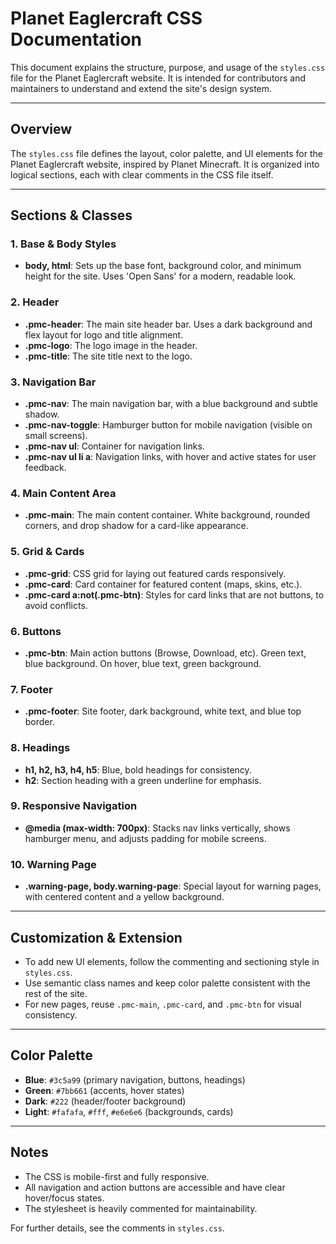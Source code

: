 # Planet Eaglercraft CSS Documentation

This document explains the structure, purpose, and usage of the `styles.css` file for the Planet Eaglercraft website. It is intended for contributors and maintainers to understand and extend the site's design system.

---

## Overview

The `styles.css` file defines the layout, color palette, and UI elements for the Planet Eaglercraft website, inspired by Planet Minecraft. It is organized into logical sections, each with clear comments in the CSS file itself.

---

## Sections & Classes

### 1. Base & Body Styles
- **body, html**: Sets up the base font, background color, and minimum height for the site. Uses 'Open Sans' for a modern, readable look.

### 2. Header
- **.pmc-header**: The main site header bar. Uses a dark background and flex layout for logo and title alignment.
- **.pmc-logo**: The logo image in the header.
- **.pmc-title**: The site title next to the logo.

### 3. Navigation Bar
- **.pmc-nav**: The main navigation bar, with a blue background and subtle shadow.
- **.pmc-nav-toggle**: Hamburger button for mobile navigation (visible on small screens).
- **.pmc-nav ul**: Container for navigation links.
- **.pmc-nav ul li a**: Navigation links, with hover and active states for user feedback.

### 4. Main Content Area
- **.pmc-main**: The main content container. White background, rounded corners, and drop shadow for a card-like appearance.

### 5. Grid & Cards
- **.pmc-grid**: CSS grid for laying out featured cards responsively.
- **.pmc-card**: Card container for featured content (maps, skins, etc.).
- **.pmc-card a:not(.pmc-btn)**: Styles for card links that are not buttons, to avoid conflicts.

### 6. Buttons
- **.pmc-btn**: Main action buttons (Browse, Download, etc). Green text, blue background. On hover, blue text, green background.

### 7. Footer
- **.pmc-footer**: Site footer, dark background, white text, and blue top border.

### 8. Headings
- **h1, h2, h3, h4, h5**: Blue, bold headings for consistency.
- **h2**: Section heading with a green underline for emphasis.

### 9. Responsive Navigation
- **@media (max-width: 700px)**: Stacks nav links vertically, shows hamburger menu, and adjusts padding for mobile screens.

### 10. Warning Page
- **.warning-page, body.warning-page**: Special layout for warning pages, with centered content and a yellow background.

---

## Customization & Extension
- To add new UI elements, follow the commenting and sectioning style in `styles.css`.
- Use semantic class names and keep color palette consistent with the rest of the site.
- For new pages, reuse `.pmc-main`, `.pmc-card`, and `.pmc-btn` for visual consistency.

---

## Color Palette
- **Blue**: `#3c5a99` (primary navigation, buttons, headings)
- **Green**: `#7bb661` (accents, hover states)
- **Dark**: `#222` (header/footer background)
- **Light**: `#fafafa`, `#fff`, `#e6e6e6` (backgrounds, cards)

---

## Notes
- The CSS is mobile-first and fully responsive.
- All navigation and action buttons are accessible and have clear hover/focus states.
- The stylesheet is heavily commented for maintainability.

For further details, see the comments in `styles.css`.
